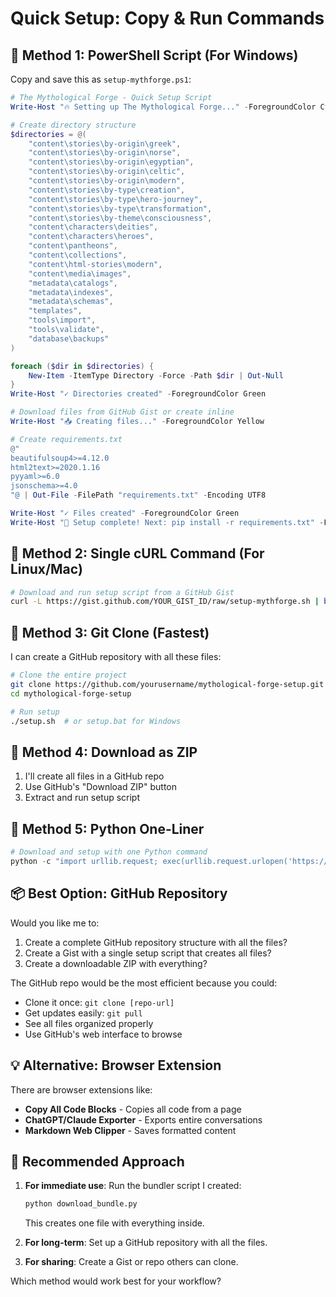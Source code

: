 # Quick Setup: Copy & Run Commands

## 🚀 Method 1: PowerShell Script (For Windows)

Copy and save this as `setup-mythforge.ps1`:

```powershell
# The Mythological Forge - Quick Setup Script
Write-Host "🔥 Setting up The Mythological Forge..." -ForegroundColor Cyan

# Create directory structure
$directories = @(
    "content\stories\by-origin\greek",
    "content\stories\by-origin\norse", 
    "content\stories\by-origin\egyptian",
    "content\stories\by-origin\celtic",
    "content\stories\by-origin\modern",
    "content\stories\by-type\creation",
    "content\stories\by-type\hero-journey",
    "content\stories\by-type\transformation",
    "content\stories\by-theme\consciousness",
    "content\characters\deities",
    "content\characters\heroes",
    "content\pantheons",
    "content\collections",
    "content\html-stories\modern",
    "content\media\images",
    "metadata\catalogs",
    "metadata\indexes", 
    "metadata\schemas",
    "templates",
    "tools\import",
    "tools\validate",
    "database\backups"
)

foreach ($dir in $directories) {
    New-Item -ItemType Directory -Force -Path $dir | Out-Null
}
Write-Host "✓ Directories created" -ForegroundColor Green

# Download files from GitHub Gist or create inline
Write-Host "📥 Creating files..." -ForegroundColor Yellow

# Create requirements.txt
@"
beautifulsoup4>=4.12.0
html2text>=2020.1.16
pyyaml>=6.0
jsonschema>=4.0
"@ | Out-File -FilePath "requirements.txt" -Encoding UTF8

Write-Host "✓ Files created" -ForegroundColor Green
Write-Host "🎉 Setup complete! Next: pip install -r requirements.txt" -ForegroundColor Cyan
```

## 🚀 Method 2: Single cURL Command (For Linux/Mac)

```bash
# Download and run setup script from a GitHub Gist
curl -L https://gist.github.com/YOUR_GIST_ID/raw/setup-mythforge.sh | bash
```

## 🚀 Method 3: Git Clone (Fastest)

I can create a GitHub repository with all these files:

```bash
# Clone the entire project
git clone https://github.com/yourusername/mythological-forge-setup.git
cd mythological-forge-setup

# Run setup
./setup.sh  # or setup.bat for Windows
```

## 🚀 Method 4: Download as ZIP

1. I'll create all files in a GitHub repo
2. Use GitHub's "Download ZIP" button
3. Extract and run setup script

## 🚀 Method 5: Python One-Liner

```python
# Download and setup with one Python command
python -c "import urllib.request; exec(urllib.request.urlopen('https://gist.github.com/YOUR_GIST/raw/setup.py').read())"
```

## 📦 Best Option: GitHub Repository

Would you like me to:
1. Create a complete GitHub repository structure with all the files?
2. Create a Gist with a single setup script that creates all files?
3. Create a downloadable ZIP with everything?

The GitHub repo would be the most efficient because you could:
- Clone it once: `git clone [repo-url]`
- Get updates easily: `git pull`
- See all files organized properly
- Use GitHub's web interface to browse

## 💡 Alternative: Browser Extension

There are browser extensions like:
- **Copy All Code Blocks** - Copies all code from a page
- **ChatGPT/Claude Exporter** - Exports entire conversations
- **Markdown Web Clipper** - Saves formatted content

## 🎯 Recommended Approach

1. **For immediate use**: Run the bundler script I created:
   ```bash
   python download_bundle.py
   ```
   This creates one file with everything inside.

2. **For long-term**: Set up a GitHub repository with all the files.

3. **For sharing**: Create a Gist or repo others can clone.

Which method would work best for your workflow?